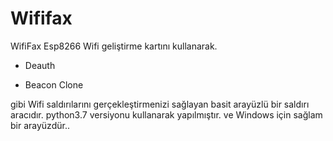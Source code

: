 # Wififax
WifiFax Esp8266 Wifi geliştirme kartını kullanarak.

- Deauth

- Beacon Clone

gibi Wifi saldırılarını gerçekleştirmenizi sağlayan basit arayüzlü bir saldırı aracıdır. python3.7 versiyonu kullanarak yapılmıştır. ve Windows için sağlam bir arayüzdür..
